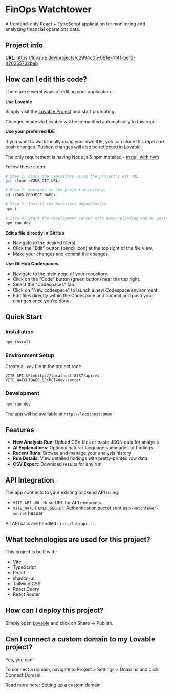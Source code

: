 # FinOps Watchtower

A frontend-only React + TypeScript application for monitoring and analyzing financial operations data.

## Project info

**URL**: https://lovable.dev/projects/c2994c05-061e-4141-be10-420255732beb

## How can I edit this code?

There are several ways of editing your application.

**Use Lovable**

Simply visit the [Lovable Project](https://lovable.dev/projects/c2994c05-061e-4141-be10-420255732beb) and start prompting.

Changes made via Lovable will be committed automatically to this repo.

**Use your preferred IDE**

If you want to work locally using your own IDE, you can clone this repo and push changes. Pushed changes will also be reflected in Lovable.

The only requirement is having Node.js & npm installed - [install with nvm](https://github.com/nvm-sh/nvm#installing-and-updating)

Follow these steps:

```sh
# Step 1: Clone the repository using the project's Git URL.
git clone <YOUR_GIT_URL>

# Step 2: Navigate to the project directory.
cd <YOUR_PROJECT_NAME>

# Step 3: Install the necessary dependencies.
npm i

# Step 4: Start the development server with auto-reloading and an instant preview.
npm run dev
```

**Edit a file directly in GitHub**

- Navigate to the desired file(s).
- Click the "Edit" button (pencil icon) at the top right of the file view.
- Make your changes and commit the changes.

**Use GitHub Codespaces**

- Navigate to the main page of your repository.
- Click on the "Code" button (green button) near the top right.
- Select the "Codespaces" tab.
- Click on "New codespace" to launch a new Codespace environment.
- Edit files directly within the Codespace and commit and push your changes once you're done.

## Quick Start

### Installation

```sh
npm install
```

### Environment Setup

Create a `.env` file in the project root:

```env
VITE_API_URL=http://localhost:8787/api/v1
VITE_WATCHTOWER_SECRET=dev-secret
```

### Development

```sh
npm run dev
```

The app will be available at `http://localhost:8080`

## Features

- **New Analysis Run**: Upload CSV files or paste JSON data for analysis
- **AI Explanations**: Optional natural-language summaries of findings
- **Recent Runs**: Browse and manage your analysis history
- **Run Details**: View detailed findings with pretty-printed row data
- **CSV Export**: Download results for any run

## API Integration

The app connects to your existing backend API using:
- `VITE_API_URL`: Base URL for API endpoints
- `VITE_WATCHTOWER_SECRET`: Authentication secret sent as `x-watchtower-secret` header

All API calls are handled in `src/lib/api.ts`.

## What technologies are used for this project?

This project is built with:

- Vite
- TypeScript
- React
- shadcn-ui
- Tailwind CSS
- React Query
- React Router

## How can I deploy this project?

Simply open [Lovable](https://lovable.dev/projects/c2994c05-061e-4141-be10-420255732beb) and click on Share -> Publish.

## Can I connect a custom domain to my Lovable project?

Yes, you can!

To connect a domain, navigate to Project > Settings > Domains and click Connect Domain.

Read more here: [Setting up a custom domain](https://docs.lovable.dev/features/custom-domain#custom-domain)

